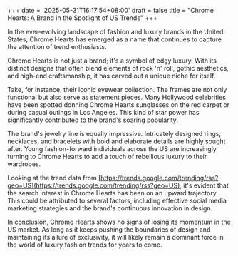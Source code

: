 +++
date = '2025-05-31T16:17:54+08:00'
draft = false
title = "Chrome Hearts: A Brand in the Spotlight of US Trends"
+++

In the ever-evolving landscape of fashion and luxury brands in the United States, Chrome Hearts has emerged as a name that continues to capture the attention of trend enthusiasts.

Chrome Hearts is not just a brand; it's a symbol of edgy luxury. With its distinct designs that often blend elements of rock 'n' roll, gothic aesthetics, and high-end craftsmanship, it has carved out a unique niche for itself. 

Take, for instance, their iconic eyewear collection. The frames are not only functional but also serve as statement pieces. Many Hollywood celebrities have been spotted donning Chrome Hearts sunglasses on the red carpet or during casual outings in Los Angeles. This kind of star power has significantly contributed to the brand's soaring popularity.

The brand's jewelry line is equally impressive. Intricately designed rings, necklaces, and bracelets with bold and elaborate details are highly sought after. Young fashion-forward individuals across the US are increasingly turning to Chrome Hearts to add a touch of rebellious luxury to their wardrobes.

Looking at the trend data from [https://trends.google.com/trending/rss?geo=US](https://trends.google.com/trending/rss?geo=US), it's evident that the search interest in Chrome Hearts has been on an upward trajectory. This could be attributed to several factors, including effective social media marketing strategies and the brand's continuous innovation in design.

In conclusion, Chrome Hearts shows no signs of losing its momentum in the US market. As long as it keeps pushing the boundaries of design and maintaining its allure of exclusivity, it will likely remain a dominant force in the world of luxury fashion trends for years to come.